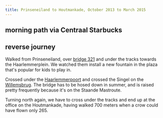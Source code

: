 ```yaml
---
title: Prinseneiland to Houtmankade, October 2013 to March 2015
---
```


## morning path via Centraal Starbucks

## reverse journey
Walked from Prinseneiland, over <a href="http://www.bruggenvanamsterdam.nl/prinseneiland_hoek_galgenstraat.htm" class="external">bridge 321</a> and under the tracks towards the Haarlemmerplein. We watched them install a new fountain in the plaza that's popular for kids to play in.

Crossed under the <a href="https://nl.wikipedia.org/wiki/Haarlemmerpoort_(Amsterdam)" class="external">Haarlemmerpoort</a>
and crossed the Singel on the <a href="http://www.bruggenvanamsterdam.nl/korte_marnixkade_hoek_haarlemmer.htm" class="external">Willemsbrug</a>. The bridge has to be hosed down in summer, and is raised pretty frequently because it's on the Staande Mastroute.

Turning north again, we have to cross under the tracks and end up at the office on the Houtmankade, having walked 700 meters when a crow could have flown only 265.

